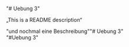 "# Uebung 3" 

„This is a README description“

"und nochmal eine Beschreibung""# Uebung 3"  
"#Uebung 3" 
